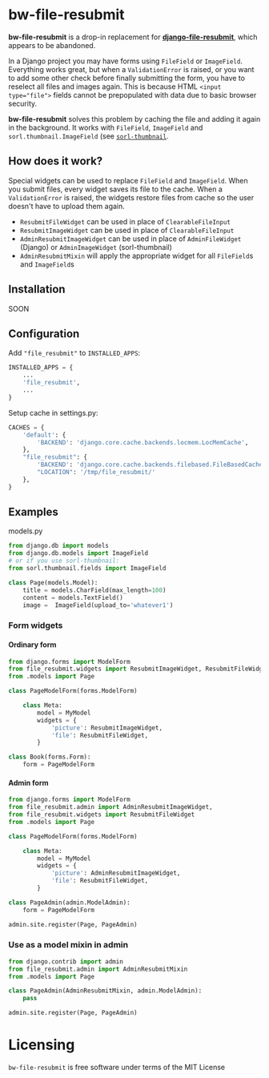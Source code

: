 # bw-file-resubmit

**bw-file-resubmit** is a drop-in replacement for [**django-file-resubmit**](https://github.com/un1t/django-file-resubmit), which appears to be abandoned.

In a Django project you may have forms using `FileField` or `ImageField`. Everything works great, but
when a `ValidationError` is raised, or you want to add some other check before finally submitting the form, you have to reselect all files and images again. This is because HTML `<input type="file">` fields cannot be prepopulated with data due to basic browser security.

**bw-file-resubmit** solves this problem by caching the file and adding it again in the background. It works with `FileField`, `ImageField` and `sorl.thumbnail.ImageField` (see [`sorl-thumbnail`](https://github.com/jazzband/sorl-thumbnail).

## How does it work?

Special widgets can be used to replace `FileField` and `ImageField`. When you submit files, every widget saves its file to the cache. When a `ValidationError` is raised, the widgets restore files from cache so the user doesn't have to upload them again.

* `ResubmitFileWidget` can be used in place of `ClearableFileInput`
* `ResubmitImageWidget` can be used in place of `ClearableFileInput`
* `AdminResubmitImageWidget` can be used in place of `AdminFileWidget` (Django) or `AdminImageWidget` (sorl-thumbnail)
* `AdminResubmitMixin` will apply the appropriate widget for all `FileField`s and `ImageField`s

## Installation

SOON

<!-- ```sh
pip install bw-file-resubmit
``` -->

## Configuration

Add `"file_resubmit"` to `INSTALLED_APPS`:

```py
INSTALLED_APPS = {
    ...
    'file_resubmit',
    ...
}
```

Setup cache in settings.py:

```py
CACHES = {
    'default': {
        'BACKEND': 'django.core.cache.backends.locmem.LocMemCache',
    },
    "file_resubmit": {
        'BACKEND': 'django.core.cache.backends.filebased.FileBasedCache',
        "LOCATION": '/tmp/file_resubmit/'
    },
}
```

## Examples

models.py

```py
from django.db import models
from django.db.models import ImageField
# or if you use sorl-thumbnail:
from sorl.thumbnail.fields import ImageField

class Page(models.Model):
    title = models.CharField(max_length=100)
    content = models.TextField()
    image =  ImageField(upload_to='whatever1')
```

### Form widgets

#### Ordinary form
```py
from django.forms import ModelForm
from file_resubmit.widgets import ResubmitImageWidget, ResubmitFileWidget
from .models import Page

class PageModelForm(forms.ModelForm)

    class Meta:
        model = MyModel
        widgets = {
            'picture': ResubmitImageWidget,
            'file': ResubmitFileWidget,
        }

class Book(forms.Form):
    form = PageModelForm

```

#### Admin form
```py
from django.forms import ModelForm
from file_resubmit.admin import AdminResubmitImageWidget,
from file_resubmit.widgets import ResubmitFileWidget
from .models import Page

class PageModelForm(forms.ModelForm)

    class Meta:
        model = MyModel
        widgets = {
            'picture': AdminResubmitImageWidget,
            'file': ResubmitFileWidget,
        }

class PageAdmin(admin.ModelAdmin):
    form = PageModelForm

admin.site.register(Page, PageAdmin)
```

### Use as a model mixin in admin

```py
from django.contrib import admin
from file_resubmit.admin import AdminResubmitMixin
from .models import Page

class PageAdmin(AdminResubmitMixin, admin.ModelAdmin):
    pass

admin.site.register(Page, PageAdmin)
```

# Licensing

`bw-file-resubmit` is free software under terms of the MIT License
